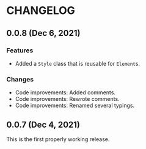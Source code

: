 # CHANGELOG

## 0.0.8 (Dec 6, 2021)

### Features

- Added a `Style` class that is reusable for `Element`s.

### Changes

- Code improvements: Added comments.
- Code improvements: Rewrote comments.
- Code improvements: Renamed several typings.

## 0.0.7 (Dec 4, 2021)

This is the first properly working release.
